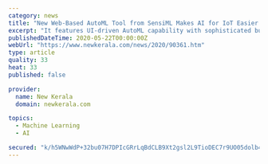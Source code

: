 ```yaml
---
category: news
title: "New Web-Based AutoML Tool from SensiML Makes AI for IoT Easier than Ever"
excerpt: "It features UI-driven AutoML capability with sophisticated but intuitive controls, allowing users to quickly configure the software, obtain results, tune and iterate. New visualization and ..."
publishedDateTime: 2020-05-22T00:00:00Z
webUrl: "https://www.newkerala.com/news/2020/90361.htm"
type: article
quality: 33
heat: 33
published: false

provider:
  name: New Kerala
  domain: newkerala.com

topics:
  - Machine Learning
  - AI

secured: "k/h5WNwWdP+32bu07H7DPIcGRrLqBdCLB9Xt2gsl2L9TioDEC7r9UO05dolb4YDTWZVqaapLuOgDCygJIJa5mTxKecZ93U/1aqJx6yryQ8ZQCPD0VVeIViY5CFXZBOmPP9pkOjPbkwctO2SrDo27ffdn74vHQnBCaOrvLIDUXSqProh3yMQIBqwEQWdxtVaI6EUhGl/9Ev1lXJgeT5C+2YEKSEehzpF4jkT9+VXl+yvD62RWXhtJ61nYqodojFmtTTW+1u2jzT+cACc1oujzqPDdCygfnzWc8QhT/1JhuKKMGi7vODruWG+LKIITA1Jp;/C/SCDT/BmrvQvq9Bh+0yA=="
---
```



